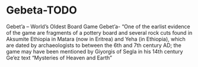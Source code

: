 # Gebeta-TODO
Gebet’a – World’s Oldest Board Game
Gebet’a- “One of the earlist evidence of the game are fragments of a pottery board and several rock cuts found in Aksumite Ethiopia in Matara (now in Eritrea) and Yeha (in Ethiopia), which are dated by archaeologists to between the 6th and 7th century AD; the game may have been mentioned by Giyorgis of Segla in his 14th century Ge’ez text “Mysteries of Heaven and Earth”
